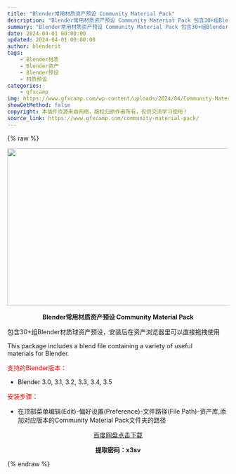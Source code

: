 ```yaml
---
title: "Blender常用材质资产预设 Community Material Pack"
description: "Blender常用材质资产预设 Community Material Pack 包含30+组Blender材质球资产预设，安装后在资产浏览器里可以直接拖拽使用 This package include..."
summary: "Blender常用材质资产预设 Community Material Pack 包含30+组Blender材质球资产预设，安装后在资产浏览器里可以直接拖拽使用 This package include..."
date: 2024-04-01 00:00:00
updated: 2024-04-01 00:00:00
author: blenderit
tags: 
    - Blender材质
    - Blender资产
    - Blender预设
    - 材质预设
categories:
    - gfxcamp
img: https://www.gfxcamp.com/wp-content/uploads/2024/04/Community-Material-Pack.jpg
showGetMethod: false
copyright: 本插件资源来自网络，版权归原作者所有，仅供交流学习使用！
source_link: https://www.gfxcamp.com/community-material-pack/
---
```


{% raw %}
<div><p><img decoding="async" class="aligncenter size-full wp-image-120602" src="https://www.gfxcamp.com/wp-content/uploads/2024/04/Community-Material-Pack.jpg" data-src="https://www.gfxcamp.com/wp-content/uploads/2024/04/Community-Material-Pack.jpg" alt="" width="640" height="360" data-srcset="https://www.gfxcamp.com/wp-content/uploads/2024/04/Community-Material-Pack.jpg 640w, https://www.gfxcamp.com/wp-content/uploads/2024/04/Community-Material-Pack-150x84.jpg 150w" data-sizes="(max-width: 640px) 100vw, 640px"></p><p style="text-align: center;"><strong>Blender常用材质资产预设 Community Material Pack</strong></p><p>包含30+组Blender材质球资产预设，安装后在资产浏览器里可以直接拖拽使用</p><p>This package includes a blend file containing a variety of useful materials for Blender.</p><p style="text-align: left;"><span style="color: #ff0000;">支持的Blender版本：</span></p><ul>
<li style="text-align: left;">Blender 3.0, 3.1, 3.2, 3.3, 3.4, 3.5</li>
</ul><p style="text-align: left;"><span style="color: #ff0000;">安装步骤：</span></p><ul>
<li>在顶部菜单编辑(Edit)-偏好设置(Preference)-文件路径(File Path)-资产库,添加对应版本的Community Material Pack文件夹的路径</li>
</ul><p style="text-align: center;"><a class="maxbutton-3 maxbutton maxbutton-baidu" target="_blank" rel="noopener" href="https://pan.baidu.com/s/1G7iCs5-Shw96R7NAHoqAVA?pwd=x3sv"><span class="mb-text">百度网盘点击下载</span></a></p><p style="text-align: center;"><strong>提取密码：x3sv</strong></p></div>
<div style="display: none">gfxcamp</div>
{% endraw %}